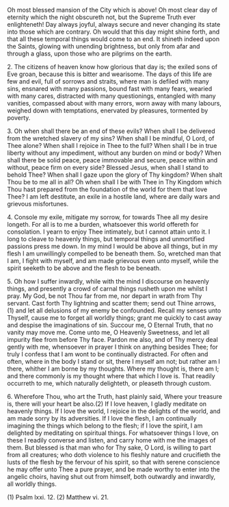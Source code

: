 Oh most blessed mansion of the City which is above! Oh most clear day of eternity which the night obscureth not, but the Supreme Truth ever enlighteneth! Day always joyful, always secure and never changing its state into those which are contrary. Oh would that this day might shine forth, and that all these temporal things would come to an end. It shineth indeed upon the Saints, glowing with unending brightness, but only from afar and through a glass, upon those who are pilgrims on the earth.

2\. The citizens of heaven know how glorious that day is; the exiled sons of Eve groan, because this is bitter and wearisome. The days of this life are few and evil, full of sorrows and straits, where man is defiled with many sins, ensnared with many passions, bound fast with many fears, wearied with many cares, distracted with many questionings, entangled with many vanities, compassed about with many errors, worn away with many labours, weighed down with temptations, enervated by pleasures, tormented by poverty.

3\. Oh when shall there be an end of these evils? When shall I be delivered from the wretched slavery of my sins? When shall I be mindful, O Lord, of Thee alone? When shall I rejoice in Thee to the full? When shall I be in true liberty without any impediment, without any burden on mind or body? When shall there be solid peace, peace immovable and secure, peace within and without, peace firm on every side? Blessed Jesus, when shall I stand to behold Thee? When shall I gaze upon the glory of Thy kingdom? When shalt Thou be to me all in all? Oh when shall I be with Thee in Thy Kingdom which Thou hast prepared from the foundation of the world for them that love Thee? I am left destitute, an exile in a hostile land, where are daily wars and grievous misfortunes.

4\. Console my exile, mitigate my sorrow, for towards Thee all my desire longeth. For all is to me a burden, whatsoever this world offereth for consolation. I yearn to enjoy Thee intimately, but I cannot attain unto it. I long to cleave to heavenly things, but temporal things and unmortified passions press me down. In my mind I would be above all things, but in my flesh I am unwillingly compelled to be beneath them. So, wretched man that I am, I fight with myself, and am made grievous even unto myself, while the spirit seeketh to be above and the flesh to be beneath.

5\. Oh how I suffer inwardly, while with the mind I discourse on heavenly things, and presently a crowd of carnal things rusheth upon me whilst I pray. My God, be not Thou far from me, nor depart in wrath from Thy servant. Cast forth Thy lightning and scatter them; send out Thine arrows,(1) and let all delusions of my enemy be confounded. Recall my senses unto Thyself, cause me to forget all worldly things; grant me quickly to cast away and despise the imaginations of sin. Succour me, O Eternal Truth, that no vanity may move me. Come unto me, O Heavenly Sweetness, and let all impurity flee from before Thy face. Pardon me also, and of Thy mercy deal gently with me, whensoever in prayer I think on anything besides Thee; for truly I confess that I am wont to be continually distracted. For often and often, where in the body I stand or sit, there I myself am not; but rather am I there, whither I am borne by my thoughts. Where my thought is, there am I; and there commonly is my thought where that which I love is. That readily occurreth to me, which naturally delighteth, or pleaseth through custom.

6\. Wherefore Thou, who art the Truth, hast plainly said, Where your treasure is, there will your heart be also.(2) If I love heaven, I gladly meditate on heavenly things. If I love the world, I rejoice in the delights of the world, and am made sorry by its adversities. If I love the flesh, I am continually imagining the things which belong to the flesh; if I love the spirit, I am delighted by meditating on spiritual things. For whatsoever things I love, on these I readily converse and listen, and carry home with me the images of them. But blessed is that man who for Thy sake, O Lord, is willing to part from all creatures; who doth violence to his fleshly nature and crucifieth the lusts of the flesh by the fervour of his spirit, so that with serene conscience he may offer unto Thee a pure prayer, and be made worthy to enter into the angelic choirs, having shut out from himself, both outwardly and inwardly, all worldly things.

\(1\) Psalm lxxi. 12. (2) Matthew vi. 21.

